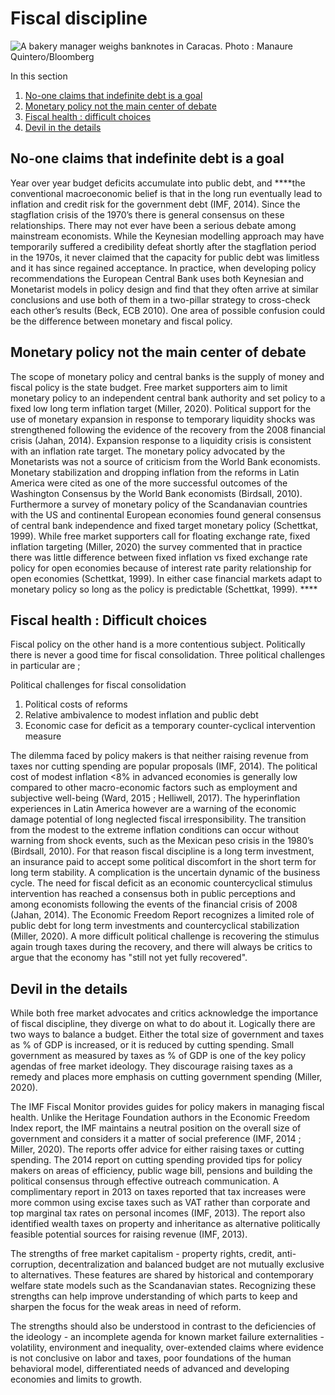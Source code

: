 # Fiscal discipline

![A bakery manager weighs banknotes in Caracas. Photo : Manaure Quintero/Bloomberg](../.gitbook/assets/image%20%2868%29.png)

In this section

1. [No-one claims that indefinite debt is a goal ](fiscal-discipline.md#no-one-claims-that-indefinite-debt-is-a-goal)
2. [Monetary policy not the main center of debate](fiscal-discipline.md#monetary-policy-not-the-main-center-of-debate)
3. [Fiscal health : difficult choices](fiscal-discipline.md#fiscal-health-difficult-choices)
4. [Devil in the details](fiscal-discipline.md#devil-in-the-details)

## No-one claims that indefinite debt is a goal

Year over year budget deficits accumulate into public debt, and ****the conventional macroeconomic belief is that in the long run eventually lead to inflation and credit risk for the government debt \(IMF, 2014\).  Since the stagflation crisis of the 1970’s there is general consensus on these relationships.  There may not ever have been a serious debate among mainstream economists.  While the Keynesian modelling approach may have temporarily suffered a credibility defeat shortly after the stagflation period in the 1970s, it never claimed that the capacity for public debt was limitless and it has since regained acceptance.  In practice, when developing policy recommendations the European Central Bank uses both Keynesian and Monetarist models in policy design and find that they often arrive at similar conclusions and use both of them in a two-pillar strategy to cross-check each other’s results \(Beck, ECB 2010\).  One area of possible confusion could be the difference between monetary and fiscal policy.  

## Monetary policy not the main center of debate

The scope of monetary policy and central banks is the supply of money and fiscal policy is the state budget.  Free market supporters aim to limit monetary policy to an independent central bank authority and set policy to a fixed low long term inflation target \(Miller, 2020\).  Political support for the use of monetary expansion in response to temporary liquidity shocks was strengthened following the evidence of the recovery from the 2008 financial crisis \(Jahan, 2014\). Expansion response to a liquidity crisis is consistent with an inflation rate target.  The monetary policy advocated by the Monetarists was not a source of criticism from the World Bank economists.  Monetary stabilization and dropping inflation from the reforms in Latin America were cited as one of the more successful outcomes of the Washington Consensus by the World Bank economists \(Birdsall, 2010\). Furthermore a survey of monetary policy of the Scandanavian countries with the US and continental European economies found general consensus of central bank independence and fixed target monetary policy \(Schettkat, 1999\).  While free market supporters call for floating exchange rate, fixed inflation targeting \(Miller, 2020\) the survey commented that in practice there was little difference between fixed inflation vs fixed exchange rate policy for open economies because of interest rate parity relationship for open economies \(Schettkat, 1999\).  In either case financial markets adapt to monetary policy so long as the policy is predictable \(Schettkat, 1999\).   ****

## Fiscal health : Difficult choices

Fiscal policy on the other hand is a more contentious subject.  Politically there is never a good time for fiscal consolidation.  Three political challenges in particular are ;

Political challenges for fiscal consolidation

1. Political costs of reforms
2. Relative ambivalence to modest inflation and public debt
3. Economic case for deficit as a temporary counter-cyclical intervention measure

The dilemma faced by policy makers is that neither raising revenue from taxes nor cutting spending are popular proposals \(IMF, 2014\).  The political cost of modest inflation &lt;8% in advanced economies is generally low compared to other macro-economic factors such as employment and subjective well-being \(Ward, 2015 ; Helliwell, 2017\).  The hyperinflation experiences in Latin America however are a warning of the economic damage potential of long neglected fiscal irresponsibility.  The transition from the modest to the extreme inflation conditions can occur without warning from shock events, such as the Mexican peso crisis in the 1980’s \(Birdsall, 2010\).  For that reason fiscal discipline is a long term investment, an insurance paid to accept some political discomfort in the short term for long term stability.  A complication is the uncertain dynamic of the business cycle.  The need for fiscal deficit as an economic countercyclical stimulus intervention has reached a consensus both in public perceptions and among economists following the events of the financial crisis of 2008 \(Jahan, 2014\).  The Economic Freedom Report recognizes a limited role of public debt for long term investments and countercyclical stabilization \(Miller, 2020\).  A more difficult political challenge is recovering the stimulus again trough taxes during the recovery, and there will always be critics to argue that the economy has "still not yet fully recovered". 

## Devil in the details

While both free market advocates and critics acknowledge the importance of fiscal discipline, they diverge on what to do about it.  Logically there are two ways to balance a budget.  Either the total size of government and taxes as % of GDP is increased, or it is  reduced by cutting spending.  Small government as measured by taxes as % of GDP is one of the key policy agendas of free market ideology. They discourage raising taxes as a remedy and places more emphasis on cutting government spending \(Miller, 2020\).  

The IMF Fiscal Monitor provides guides for policy makers in managing fiscal health.  Unlike the Heritage Foundation authors in the Economic Freedom Index report, the IMF maintains a neutral position on the overall size of government and considers it a matter of social preference \(IMF, 2014 ; Miller, 2020\). The reports offer advice for either raising taxes or cutting spending.  The 2014 report on cutting spending provided tips for policy makers on areas of efficiency, public wage bill, pensions and building the political consensus through effective outreach communication.  A complimentary report in 2013 on taxes reported that tax increases were more common using excise taxes such as VAT rather than corporate and top marginal tax rates on personal incomes \(IMF, 2013\).  The report also identified wealth taxes on property and inheritance as alternative politically feasible potential sources for raising revenue \(IMF, 2013\). 

The strengths of free market capitalism - property rights, credit, anti-corruption, decentralization and balanced budget are not mutually exclusive to alternatives.  These features are shared by historical and contemporary welfare state models such as the Scandanavian states.  Recognizing these strengths can help improve understanding of which parts to keep and sharpen the focus for the weak areas in need of reform.  

The strengths should also be understood in contrast to the deficiencies of the ideology - an incomplete agenda for known market failure externalities - volatility, environment and inequality, over-extended claims where evidence is not conclusive on labor and taxes, poor foundations of the human behavioral model, differentiated needs of advanced and developing economies and limits to growth.

